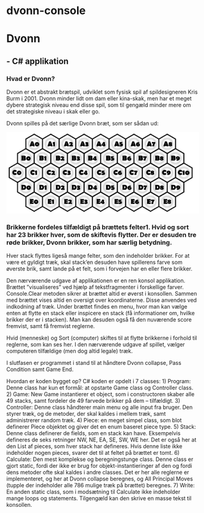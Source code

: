 # dvonn-console
# Dvonn

## - C# applikation


### Hvad er Dvonn?

Dvonn er et abstrakt brætspil, udviklet som fysisk spil af spildesigneren Kris Burm i 2001.
Dvonn minder lidt om dam eller kina-skak, men har et meget dybere strategisk niveau end disse spil, som til gengæld minder mere om det strategiske niveau i skak eller go.

Dvonn spilles på det særlige Dvonn bræt, som ser sådan ud:


<img src=/dvonn_board.jpg width="800">


### Brikkerne fordeles tilfældigt på brættets felter1. Hvid og sort har 23 brikker hver, som de skiftevis flytter. Der er desuden tre røde brikker, Dvonn brikker, som har særlig betydning.

Hver stack flyttes ligeså mange felter, som den indeholder brikker. For at være et gyldigt træk, skal stack’en desuden have spillerens farve som øverste brik, samt lande på et felt, som i forvejen har en eller flere brikker.

Den nærværende udgave af applikationen er en ren konsol applikation.  Brættet ”visualiseres” ved hjælp af tekstfragmenter i forskellige farver. Console.Clear metoden sikrer at brættet altid er øverst i konsollen. Sammen med brættet vises altid en oversigt over koordinaterne. Disse anvendes ved indkodning af træk.
Under brættet findes en menu, hvor man kan vælge enten at flytte en stack eller inspicere en stack (få informationer om, hvilke brikker der er i stacken). Man kan desuden også få den nuværende score fremvist, samt få fremvist reglerne.

Hvid (menneske) og Sort (computer) skiftes til at flytte brikkerne i forhold til reglerne, som kan ses her.
I den nærværende udgave af spillet, vælger computeren tilfældige (men dog altid legale) træk.

I slutfasen er programmet i stand til at håndtere Dvonn collapse, Pass Condition samt Game End.

Hvordan er koden bygget op?
C# koden er opdelt i 7 classes:
    1) Program: Denne class har kun et formål: at opstarte Game class og Controller class.
    2) Game: New Game instantierer et object, som i constructoren skaber alle 49 stacks, samt fordeler de 49 farvede brikker på dem – tilfældigt.
    3) Controller: Denne class håndterer main menu og alle input fra bruger. Den styrer træk, og de metoder, der skal kaldes i mellem træk, samt administrerer random træk.
    4) Piece: en meget simpel class, som blot definerer Piece objektet og giver det en enum baseret piece type.
    5) Stack: Denne class definerer de fields, som en stack kan have. Eksempelvis defineres de seks retninger NW, NE, EA, SE, SW, WE her. Det er også her at den List af pieces, som hver stack har defineres. Hvis denne liste ikke indeholder nogen pieces, svarer det til at feltet på brættet er tomt.
    6) Calculate: Den mest komplekse og beregningstunge class. Denne class er gjort static, fordi der ikke er brug for objekt-instantieringer af den og fordi dens metoder ofte skal kaldes i andre classes. Det er her alle reglerne er implementeret, og her at Dvonn collapse beregnes, og All Principal Moves (tupple der indeholder alle 786 mulige træk på brættet) beregnes.
    7) Write: En anden static class, som i modsætning til Calculate ikke indeholder mange loops og statements. Tilgengæld kan den skrive en masse tekst til konsollen. 
